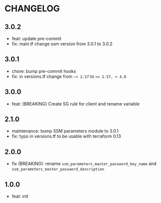 # CHANGELOG

## 3.0.2
  * feat: update pre-commit
  * fix: main.tf change ssm version from 3.0.1 to 3.0.2

## 3.0.1

  * chore: bump pre-commit hooks
  * fix: in versions.tf change from `~> 2.57` to `>= 2.57, < 4.0`

## 3.0.0

  * feat: (BREAKING) Create SG rule for client and rename variable

## 2.1.0

  * maintenance: bump SSM parameters module to 3.0.1
  * fix: typo in versions.tf to be usable with terraform 0.13

## 2.0.0

  * fix (BREAKING): rename `ssm_parameters_master_password_key_name` and `ssm_parameters_master_password_description`

## 1.0.0

  * feat: init
